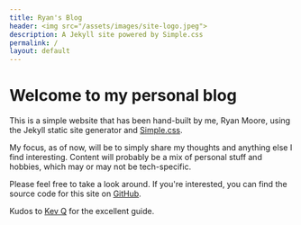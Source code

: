 ```yaml
---
title: Ryan's Blog
header: <img src="/assets/images/site-logo.jpeg">
description: A Jekyll site powered by Simple.css
permalink: /
layout: default
---
```


# Welcome to my personal blog

This is a simple website that has been hand-built by me, Ryan Moore, using the Jekyll static site generator and [Simple.css](https://simplecss.org ).

My focus, as of now, will be to simply share my thoughts and anything else I find
interesting. Content will probably be a mix of personal stuff and hobbies, which
may or may not be tech-specific.

Please feel free to take a look around. If you're interested, you can find the source code for this site on [GitHub](https://github.com/RMoore35/jekyll-simple.css).

Kudos to [Kev Q](https://kevq.uk/how-to-build-jekyll-site-simple-css/) for the excellent
guide.
